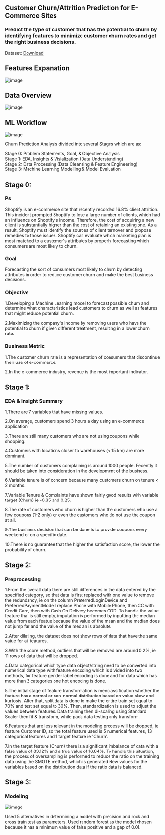## Customer Churn/Attrition Prediction for E-Commerce Sites
### Predict the type of customer that has the potential to churn by identifying features to minimize customer churn rates and get the right business decisions.

Dataset: [Download](https://www.kaggle.com/datasets/ankitverma2010/ecommerce-customer-churn-analysis-and-prediction)

## Features Expanation
![image](https://user-images.githubusercontent.com/62954443/222766551-02155965-d534-4a76-8013-fe54cd869e18.png)

## Data Overview
![image](https://user-images.githubusercontent.com/62954443/222767941-8c027b03-c69a-4293-8bea-d0c3865a45b0.png)
## ML Workflow
![image](https://user-images.githubusercontent.com/62954443/222775609-3aa77195-fd13-40e9-a2fc-4d6a1cc81b8c.png)

Churn Prediction Analysis divided into several Stages which are as:

Stage 0: Problem Statements, Goal, & Objective Analysis\
Stage 1: EDA, Insights & Visialization (Data Understanding)\
Stage 2: Data Processing (Data Cleansing & Feature Engineering)\
Stage 3: Machine Learning Modelling & Model Evaluation

## Stage 0:
### Ps 
Shoptify is an e-commerce site that recently recorded 16.8% client attrition. This incident prompted Shoptify to lose a large number of clients, which had an influence on Shoptify's income. Therefore, the cost of acquiring a new client is substantially higher than the cost of retaining an existing one. As a result, Shoptify must identify the sources of client turnover and propose remedies to those issues. Shoptify can evaluate which marketing plan is most matched to a customer's attributes by properly forecasting which consumers are most likely to churn.

### Goal
Forecasting the sort of consumers most likely to churn by detecting attributes in order to reduce customer churn and make the best business decisions.

### Objective
1.Developing a Machine Learning model to forecast possible churn and determine what characteristics lead customers to churn as well as features that might reduce potential churn.

2.Maximizing the company's income by removing users who have the potential to churn if given different treatment, resulting in a lower churn rate.

### Business Metric
1.The customer churn rate is a representation of consumers that discontinue their use of e-commerce.

2.In the e-commerce industry, revenue is the most important indicator.

## Stage 1:
### EDA & Insight Summary
1.There are 7 variables that have missing values.

2.On average, customers spend 3 hours a day using an e-commerce application.

3.There are still many customers who are not using coupons while shopping.

4.Customers with locations closer to warehouses (< 15 km) are more dominant.

5.The number of customers complaining is around 1000 people. Recently it should be taken into consideration in the development of the business.

6.Variable tenure is of concern because many customers churn on tenure < 2 months.

7.Variable Tenure & Complaints have shown fairly good results with variable target (Churn) ie -0.35 and 0.25.

8.The rate of customers who churn is higher than the customers who use a few coupons (1-2 only) or even the customers who do not use the coupon at all.

9.The business decision that can be done is to provide coupons every weekend or on a specific date.

10.There is no guarantee that the higher the satisfaction score, the lower the probability of churn.

## Stage 2:
### Preprocessing
1.From the overall data there are still differences in the data entered by the specified category, so that data is first replaced with one value to remove the redundancy, ie on the column PreferredLoginDevice and PreferredPaymentMode I replace Phone with Mobile Phone, then CC with Credit Card, then with Cash On Delivery becomes COD. To handle the value feature that is still empty, imputation is performed by inputting the median value from each featue because the value of the mean and the median does not jump far and the value of the median is absolute.

2.After dilating, the dataset does not show rows of data that have the same value for all features.

3.With the score method, outliers that will be removed are around 0.2%, ie 11 rows of data that will be dropped.

4.Data categorical which type data object/string need to be converted into numerical data type with feature encoding which is divided into two methods, for feature gender label encoding is done and for data which has more than 2 categories one hot encoding is done.

5.The initial stage of feature transformation is menclassification whether the feature has a normal or non-normal distribution based on value skew and kurtosis. After that, split data is done to make the entire train set equal to 70% and test set equal to 30%. Then, standardization is used to adjust the values between features. Data training then di-scaling using Standard Scaler then fit & transform, while pada data testing only transform.

6.Features that are less relevant in the modeling process will be dropped, ie feature Customer ID, so the total feature used is 5 numerical features, 13 categorical features and 1 target feature ie 'Churn'.

7.In the target feature (Churn) there is a significant imbalance of data with a false value of 83.12% and a true value of 16.84%. To handle this situation, the process of oversampling is performed to reduce the ratio on the training data using the SMOTE method, which is generated New values ​​for the variables based on the distribution data if the ratio data is balanced.

## Stage 3:
### Modeling
![image](https://user-images.githubusercontent.com/62954443/222785127-db85fabf-83d0-4b14-a373-1526de4beadf.png)


Used 5 alternatives in determining a model with precision and rock and cross train test as parameters. Used random forest as the model chosen because it has a minimum value of false positive and a gap of 0.01.


